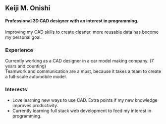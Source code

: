 ## Keiji M. Onishi

#### Professional 3D CAD designer with an interest in programming.
Improving my CAD skills to create cleaner, more reusable data has become my personal goal.


### Experience
Currently working as a CAD designer in a car model making company. (7 years and counting)\
Teamwork and communication are a must, because it takes a team to create a full-scale automobile model.

### Interests
- Love learning new ways to use CAD. Extra points if my new knowledge improves productivity.
- Currently learning full stack web development to feed my interest in programming.
